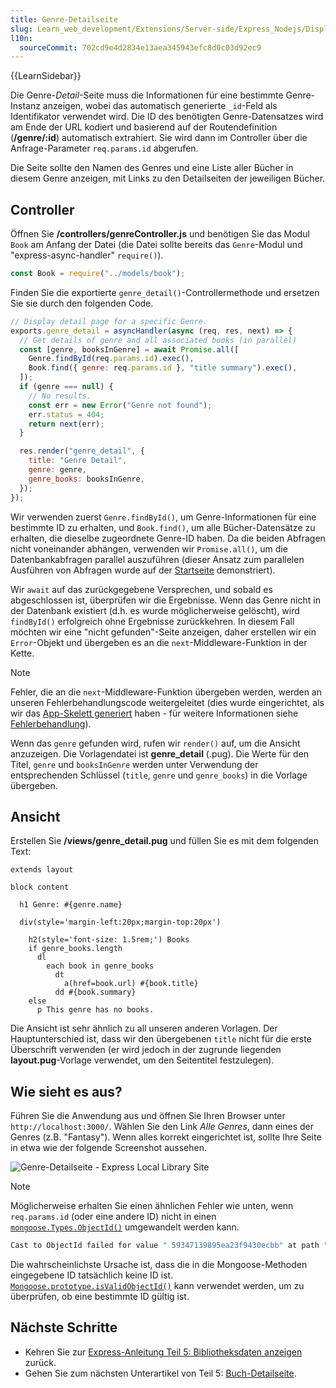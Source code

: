 ```yaml
---
title: Genre-Detailseite
slug: Learn_web_development/Extensions/Server-side/Express_Nodejs/Displaying_data/Genre_detail_page
l10n:
  sourceCommit: 702cd9e4d2834e13aea345943efc8d0c03d92ec9
---
```


{{LearnSidebar}}

Die Genre-_Detail_-Seite muss die Informationen für eine bestimmte Genre-Instanz anzeigen, wobei das automatisch generierte `_id`-Feld als Identifikator verwendet wird. Die ID des benötigten Genre-Datensatzes wird am Ende der URL kodiert und basierend auf der Routendefinition (**/genre/:id**) automatisch extrahiert. Sie wird dann im Controller über die Anfrage-Parameter `req.params.id` abgerufen.

Die Seite sollte den Namen des Genres und eine Liste aller Bücher in diesem Genre anzeigen, mit Links zu den Detailseiten der jeweiligen Bücher.

## Controller

Öffnen Sie **/controllers/genreController.js** und benötigen Sie das Modul `Book` am Anfang der Datei (die Datei sollte bereits das `Genre`-Modul und "express-async-handler" `require()`).

```js
const Book = require("../models/book");
```

Finden Sie die exportierte `genre_detail()`-Controllermethode und ersetzen Sie sie durch den folgenden Code.

```js
// Display detail page for a specific Genre.
exports.genre_detail = asyncHandler(async (req, res, next) => {
  // Get details of genre and all associated books (in parallel)
  const [genre, booksInGenre] = await Promise.all([
    Genre.findById(req.params.id).exec(),
    Book.find({ genre: req.params.id }, "title summary").exec(),
  ]);
  if (genre === null) {
    // No results.
    const err = new Error("Genre not found");
    err.status = 404;
    return next(err);
  }

  res.render("genre_detail", {
    title: "Genre Detail",
    genre: genre,
    genre_books: booksInGenre,
  });
});
```

Wir verwenden zuerst `Genre.findById()`, um Genre-Informationen für eine bestimmte ID zu erhalten, und `Book.find()`, um alle Bücher-Datensätze zu erhalten, die dieselbe zugeordnete Genre-ID haben. Da die beiden Abfragen nicht voneinander abhängen, verwenden wir `Promise.all()`, um die Datenbankabfragen parallel auszuführen (dieser Ansatz zum parallelen Ausführen von Abfragen wurde auf der [Startseite](/de/docs/Learn_web_development/Extensions/Server-side/Express_Nodejs/Displaying_data/Home_page#controller) demonstriert).

Wir `await` auf das zurückgegebene Versprechen, und sobald es abgeschlossen ist, überprüfen wir die Ergebnisse. Wenn das Genre nicht in der Datenbank existiert (d.h. es wurde möglicherweise gelöscht), wird `findById()` erfolgreich ohne Ergebnisse zurückkehren. In diesem Fall möchten wir eine "nicht gefunden"-Seite anzeigen, daher erstellen wir ein `Error`-Objekt und übergeben es an die `next`-Middleware-Funktion in der Kette.

> [!NOTE]
> Fehler, die an die `next`-Middleware-Funktion übergeben werden, werden an unseren Fehlerbehandlungscode weitergeleitet (dies wurde eingerichtet, als wir das [App-Skelett generiert](/de/docs/Learn_web_development/Extensions/Server-side/Express_Nodejs/skeleton_website#app.js) haben - für weitere Informationen siehe [Fehlerbehandlung](/de/docs/Learn_web_development/Extensions/Server-side/Express_Nodejs/Introduction#handling_errors)).

Wenn das `genre` gefunden wird, rufen wir `render()` auf, um die Ansicht anzuzeigen. Die Vorlagendatei ist **genre_detail** (.pug). Die Werte für den Titel, `genre` und `booksInGenre` werden unter Verwendung der entsprechenden Schlüssel (`title`, `genre` und `genre_books`) in die Vorlage übergeben.

## Ansicht

Erstellen Sie **/views/genre_detail.pug** und füllen Sie es mit dem folgenden Text:

```pug
extends layout

block content

  h1 Genre: #{genre.name}

  div(style='margin-left:20px;margin-top:20px')

    h2(style='font-size: 1.5rem;') Books
    if genre_books.length
      dl
        each book in genre_books
          dt
            a(href=book.url) #{book.title}
          dd #{book.summary}
    else
      p This genre has no books.
```

Die Ansicht ist sehr ähnlich zu all unseren anderen Vorlagen. Der Hauptunterschied ist, dass wir den übergebenen `title` nicht für die erste Überschrift verwenden (er wird jedoch in der zugrunde liegenden **layout.pug**-Vorlage verwendet, um den Seitentitel festzulegen).

## Wie sieht es aus?

Führen Sie die Anwendung aus und öffnen Sie Ihren Browser unter `http://localhost:3000/`. Wählen Sie den Link _Alle Genres_, dann eines der Genres (z.B. "Fantasy"). Wenn alles korrekt eingerichtet ist, sollte Ihre Seite in etwa wie der folgende Screenshot aussehen.

![Genre-Detailseite - Express Local Library Site](locallibary_express_genre_detail.png)

> [!NOTE]
> Möglicherweise erhalten Sie einen ähnlichen Fehler wie unten, wenn `req.params.id` (oder eine andere ID) nicht in einen [`mongoose.Types.ObjectId()`](https://mongoosejs.com/docs/api/mongoose.html#Mongoose.prototype.Types) umgewandelt werden kann.
>
> ```bash
> Cast to ObjectId failed for value " 59347139895ea23f9430ecbb" at path "_id" for model "Genre"
> ```
>
> Die wahrscheinlichste Ursache ist, dass die in die Mongoose-Methoden eingegebene ID tatsächlich keine ID ist. [`Mongoose.prototype.isValidObjectId()`](<https://mongoosejs.com/docs/api/mongoose.html#Mongoose.prototype.isValidObjectId()>) kann verwendet werden, um zu überprüfen, ob eine bestimmte ID gültig ist.

## Nächste Schritte

- Kehren Sie zur [Express-Anleitung Teil 5: Bibliotheksdaten anzeigen](/de/docs/Learn_web_development/Extensions/Server-side/Express_Nodejs/Displaying_data) zurück.
- Gehen Sie zum nächsten Unterartikel von Teil 5: [Buch-Detailseite](/de/docs/Learn_web_development/Extensions/Server-side/Express_Nodejs/Displaying_data/Book_detail_page).
